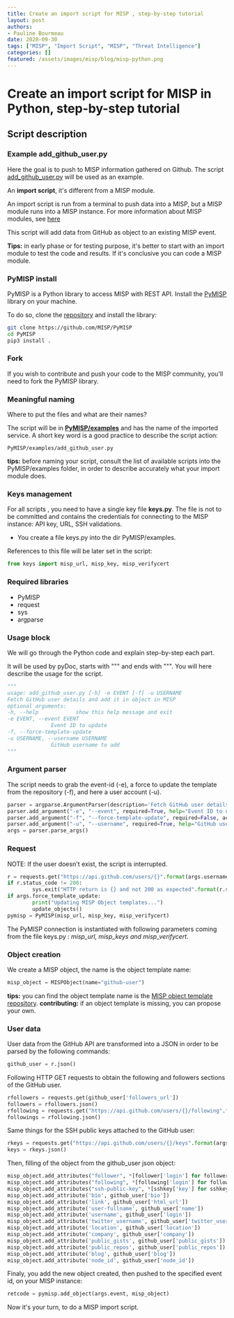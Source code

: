 ```yaml
---
title: Create an import script for MISP , step-by-step tutorial
layout: post
authors:
- Pauline Bourmeau
date: 2020-09-30
tags: ["MISP", "Import Script", "MISP", "Threat Intelligence"]
categories: []
featured: /assets/images/misp/blog/misp-python.png
---
```


# Create an import script for MISP in Python, step-by-step tutorial

## Script description
### Example add_github_user.py

Here the goal is to push to MISP information gathered on Github. The script [add_github_user.py](https://github.com/MISP/PyMISP/blob/main/examples/add_github_user.py) will be used as an example.

An **import script**, it's different from a MISP module.

An import script is run from a terminal to push data into a MISP, but a MISP module runs into a MISP instance. For more information about MISP modules, see [here](https://misp.github.io/misp-modules/)

This script will add data from GitHub as object to an existing MISP event.

**Tips:** in early phase or for testing purpose, it's better to start with an import module to test the code and results. If it's conclusive you can code a MISP module.


### PyMISP install

PyMISP is a Python library to access MISP with REST API. Install the [PyMISP](https://github.com/MISP/PyMISP) library on your machine.

To do so, clone the [repository](https://github.com/MISP/PyMISP) and install the library:

~~~bash
git clone https://github.com/MISP/PyMISP
cd PyMISP
pip3 install .
~~~

### Fork

If you wish to contribute and push your code to the MISP community, you'll need to fork the PyMISP library.

### Meaningful naming

Where to put the files and what are their names?

The script will be in **[PyMISP/examples](https://github.com/MISP/PyMISP/tree/main/examples)** and has the name of the imported service. A short key word is a good practice to describe the script action:

~~~
PyMISP/examples/add_github_user.py
~~~

**tips:** before naming your script, consult the list of available scripts into the PyMISP/examples folder, in order to describe accurately what your import module does.

### Keys management

For all scripts , you need to have a single key file **keys.py**. The file is not to be committed and contains the credentials for connecting to the MISP instance: API key, URL, SSH validations.

- You create a file keys.py into the dir PyMISP/examples.

References to this file will be later set in the script:

~~~python
from keys import misp_url, misp_key, misp_verifycert
~~~


### Required libraries

- PyMISP
- request
- sys
- argparse

### Usage block

We will go through the Python code and explain step-by-step each part.

It will be used by pyDoc, starts with """ and ends with """. You will here describe the usage for the script.

~~~~python
"""
usage: add_github_user.py [-h] -e EVENT [-f] -u USERNAME
Fetch GitHub user details and add it in object in MISP
optional arguments:
-h, --help            show this help message and exit
-e EVENT, --event EVENT
		      Event ID to update
-f, --force-template-update
-u USERNAME, --username USERNAME
		      GitHub username to add
"""
~~~~

### Argument parser

The script needs to grab the event-id (-e), a force to update the template from the repository (-f), and here a user account (-u).

~~~~python
parser = argparse.ArgumentParser(description='Fetch GitHub user details and add it in object in MISP')
parser.add_argument("-e", "--event", required=True, help="Event ID to update")
parser.add_argument("-f", "--force-template-update", required=False, action="store_true")
parser.add_argument("-u", "--username", required=True, help="GitHub username to add")
args = parser.parse_args()
~~~~

### Request

NOTE: If the user doesn't exist, the script is interrupted.

~~~~python
r = requests.get("https://api.github.com/users/{}".format(args.username))
if r.status_code != 200:
		sys.exit("HTTP return is {} and not 200 as expected".format(r.status_code))
if args.force_template_update:
		print("Updating MISP Object templates...")
		update_objects()
pymisp = PyMISP(misp_url, misp_key, misp_verifycert)
~~~~

The PyMISP connection is instantiated with following parameters coming from the file keys.py : *misp_url, misp_keys and misp_verifycert*.

### Object creation

We create a MISP object, the name is the object template name:

~~~~python
misp_object = MISPObject(name="github-user")
~~~~

**tips:** you can find the object template name is the [MISP object template repository](https://github.com/MISP/misp-objects).
**contributing:** if an object template is missing, you can propose your own.

### User data

User data from the GitHub API are transformed into a JSON in order to be parsed by the following commands:

~~~~python
github_user = r.json()
~~~~

Following HTTP GET requests to obtain the following and followers sections of the GitHub user.

~~~~python
rfollowers = requests.get(github_user['followers_url'])
followers = rfollowers.json()
rfollowing = requests.get("https://api.github.com/users/{}/following".format(args.username))
followings = rfollowing.json()
~~~~

Same things for the SSH public keys attached to the GitHub user:

~~~~python
rkeys = requests.get("https://api.github.com/users/{}/keys".format(args.username))
keys = rkeys.json()
~~~~

Then, filling of the object from the github_user json object:

~~~~python
misp_object.add_attributes("follower", *[follower['login'] for follower in followers])
misp_object.add_attributes("following", *[following['login'] for following in followings])
misp_object.add_attributes("ssh-public-key", *[sshkey['key'] for sshkey in keys])
misp_object.add_attribute('bio', github_user['bio'])
misp_object.add_attribute('link', github_user['html_url'])
misp_object.add_attribute('user-fullname', github_user['name'])
misp_object.add_attribute('username', github_user['login'])
misp_object.add_attribute('twitter_username', github_user['twitter_username'])
misp_object.add_attribute('location', github_user['location'])
misp_object.add_attribute('company', github_user['company'])
misp_object.add_attribute('public_gists', github_user['public_gists'])
misp_object.add_attribute('public_repos', github_user['public_repos'])
misp_object.add_attribute('blog', github_user['blog'])
misp_object.add_attribute('node_id', github_user['node_id'])
~~~~

Finaly, you add the new object created, then pushed to the specified event id, on your MISP instance:

~~~~python
retcode = pymisp.add_object(args.event, misp_object)
~~~~

Now it's your turn, to do a MISP import script.
